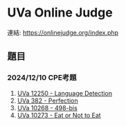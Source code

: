 # UVa Online Judge

連結: <https://onlinejudge.org/index.php>

## 題目

### 2024/12/10 CPE考題

1. [UVa 12250 - Language Detection](./UVa%2012250%20-%20Language%20Detection)
2. [UVa 382 - Perfection](./UVa%20382%20-%20Perfection.cpp)
3. [UVa 10268 - 498-bis](./UVa%2010268%20-%20498-bis.cpp)
4. [UVa 10273 - Eat or Not to Eat](./UVa%2010273%20-%20Eat%20or%20Not%20to%20Eat.cpp)

